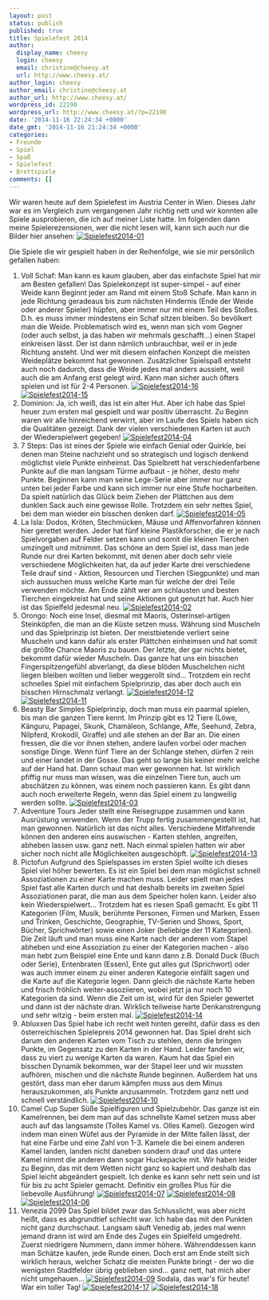```yaml
---
layout: post
status: publish
published: true
title: Spielefest 2014
author:
  display_name: cheesy
  login: cheesy
  email: christine@cheesy.at
  url: http://www.cheesy.at/
author_login: cheesy
author_email: christine@cheesy.at
author_url: http://www.cheesy.at/
wordpress_id: 22190
wordpress_url: http://www.cheesy.at/?p=22190
date: '2014-11-16 22:24:34 +0000'
date_gmt: '2014-11-16 21:24:34 +0000'
categories:
- Freunde
- Spiel
- Spaß
- Spielefest
- Brettspiele
comments: []
---
```

Wir waren heute auf dem Spielefest im Austria Center in Wien. Dieses Jahr war es im Vergleich zum vergangenen Jahr richtig nett und wir konnten alle Spiele ausprobieren, die ich auf meiner Liste hatte.
Im folgenden dann meine Spielerezensionen, wer die nicht lesen will, kann sich auch nur die Bilder hier ansehen:
[![Spielefest2014-01](http://www.cheesy.at/wp-content/uploads/Spielefest2014-01.jpg)](http://www.cheesy.at/fotos/events/spielefest-2014/ "Spielefest 2014")
<!--more-->
Die Spiele die wir gespielt haben in der Reihenfolge, wie sie mir persönlich gefallen haben:
1. Voll Schaf:
Man kann es kaum glauben, aber das einfachste Spiel hat mir am Besten gefallen! Das Spielekonzept ist super-simpel - auf einer Weide kann Beginnt jeder am Rand mit einem Stoß Schafe. Man kann in jede Richtung geradeaus bis zum nächsten Hindernis (Ende der Weide oder anderer Spieler) hüpfen, aber immer nur mit einem Teil des Stoßes. D.h. es muss immer mindestens ein Schaf sitzen bleiben. So bevölkert man die Weide. Problematisch wird es, wenn man sich vom Gegner (oder auch selbst, ja das haben wir mehrmals geschafft...) einen Stapel einkreisen lässt. Der ist dann nämlich unbrauchbar, weil er in jede Richtung ansteht. Und wer mit diesem einfachen Konzept die meisten Weideplätze bekommt hat gewonnen. Zusätzlicher Spielspaß entsteht auch noch dadurch, dass die Weide jedes mal anders aussieht, weil auch die am Anfang erst gelegt wird. Kann man sicher auch öfters spielen und ist für 2-4 Personen.
[![Spielefest2014-16](http://www.cheesy.at/wp-content/uploads/Spielefest2014-16.jpg)](http://www.cheesy.at/wp-content/uploads/Spielefest2014-16.jpg)
[![Spielefest2014-15](http://www.cheesy.at/wp-content/uploads/Spielefest2014-15.jpg)](http://www.cheesy.at/wp-content/uploads/Spielefest2014-15.jpg)
2. Dominion:
Ja, ich weiß, das ist ein alter Hut. Aber ich habe das Spiel heuer zum ersten mal gespielt und war positiv überrascht. Zu Beginn waren wir alle hinreichend verwirrt, aber im Laufe des Spiels haben sich die Qualitäten gezeigt. Dank der vielen verschiedenen Karten ist auch der Wiederspielwert gegeben!
[![Spielefest2014-04](http://www.cheesy.at/wp-content/uploads/Spielefest2014-04.jpg)](http://www.cheesy.at/wp-content/uploads/Spielefest2014-04.jpg)
3. 7 Steps:
Das ist eines der Spiele wie einfach Genial oder Quirkle, bei denen man Steine nachzieht und so strategisch und logisch denkend möglichst viele Punkte einheimst. Das Spielbrett hat verschiedenfarbene Punkte auf die man langsam Türme aufbaut - je höher, desto mehr Punkte. Beginnen kann man seine Lege-Serie aber immer nur ganz unten bei jeder Farbe und kann sich immer nur eine Stufe hocharbeiten. Da spielt natürlich das Glück beim Ziehen der Plättchen aus dem dunklen Sack auch eine gewisse Rolle. Trotzdem ein sehr nettes Spiel, bei dem man wieder ein bisschen denken darf.
[![Spielefest2014-05](http://www.cheesy.at/wp-content/uploads/Spielefest2014-05.jpg)](http://www.cheesy.at/wp-content/uploads/Spielefest2014-05.jpg)
4. La Isla:
Dodos, Kröten, Stechmücken, Mäuse und Affenvorfahren können hier gerettet werden. Jeder hat fünf kleine Plastikforscher, die er je nach Spielvorgaben auf Felder setzen kann und somit die kleinen Tierchen umzingelt und mitnimmt. Das schöne an dem Spiel ist, dass man jede Runde nur drei Karten bekommt, mit denen aber doch sehr viele verschiedene Möglichkeiten hat, da auf jeder Karte drei verschiedene Teile drauf sind - Aktion, Resourcen und Tierchen (Siegpunkte) und man sich aussuchen muss welche Karte man für welche der drei Teile verwenden möchte. Am Ende zählt wer am schlausten und besten Tierchen eingekreist hat und seine Aktionen gut genutzt hat. Auch hier ist das Spielfeld jedesmal neu.
[![Spielefest2014-02](http://www.cheesy.at/wp-content/uploads/Spielefest2014-02.jpg)](http://www.cheesy.at/wp-content/uploads/Spielefest2014-02.jpg)
5. Orongo:
Noch eine Insel, diesmal mit Maoris, Osterinsel-artigen Steinköpfen, die man an die Küste setzen muss. Währung sind Muscheln und das Spielprinzip ist bieten. Der meistbietende verliert seine Muscheln und kann dafür als erster Plättchen einheimsen und hat somit die größte Chance Maoris zu bauen. Der letzte, der gar nichts bietet, bekommt dafür wieder Muscheln. Das ganze hat uns ein bisschen Fingerspitzengefühl abverlangt, da diese blöden Muschelchen nicht liegen bleiben wollten und lieber weggerollt sind... Trotzdem ein recht schnelles Spiel mit einfachem Spielprinzip, das aber doch auch ein bisschen Hirnschmalz verlangt.
[![Spielefest2014-12](http://www.cheesy.at/wp-content/uploads/Spielefest2014-12.jpg)](http://www.cheesy.at/wp-content/uploads/Spielefest2014-12.jpg)
[![Spielefest2014-11](http://www.cheesy.at/wp-content/uploads/Spielefest2014-11.jpg)](http://www.cheesy.at/wp-content/uploads/Spielefest2014-11.jpg)
6. Beasty Bar
Simples Spielprinzip, doch man muss ein paarmal spielen, bis man die ganzen Tiere kennt. Im Prinzip gibt es 12 Tiere (Löwe, Känguru, Papagei, Skunk, Chamäleon, Schlange, Affe, Seehund, Zebra, Nilpferd, Krokodil, Giraffe) und alle stehen an der Bar an. Die einen fressen, die die vor ihnen stehen, andere laufen vorbei oder machen sonstige Dinge. Wenn fünf Tiere an der Schlange stehen, dürfen 2 rein und einer landet in der Gosse. Das geht so lange bis keiner mehr welche auf der Hand hat. Dann schaut man wer gewonnen hat. Ist wirklich pfiffig nur muss man wissen, was die einzelnen Tiere tun, auch um abschätzen zu können, was einem noch passieren kann. Es gibt dann auch noch erweiterte Regeln, wenn das Spiel einem zu langweilig werden sollte.
[![Spielefest2014-03](http://www.cheesy.at/wp-content/uploads/Spielefest2014-03.jpg)](http://www.cheesy.at/wp-content/uploads/Spielefest2014-03.jpg)
7. Adventure Tours
Jeder stellt eine Reisegruppe zusammen und kann Ausrüstung verwenden. Wenn der Trupp fertig zusammengestellt ist, hat man gewonnen. Natürlich ist das nicht alles. Verschiedene Mitfahrende können den anderen eins auswischen - Karten stehlen, angreifen, abheben lassen usw. ganz nett. Nach einmal spielen hatten wir aber sicher noch nicht alle Möglichkeiten ausgeschöpft.
[![Spielefest2014-13](http://www.cheesy.at/wp-content/uploads/Spielefest2014-13.jpg)](http://www.cheesy.at/wp-content/uploads/Spielefest2014-13.jpg)
8. Pictofun
Aufgrund des Spielspasses im ersten Spiel wollte ich dieses Spiel viel höher bewerten. Es ist ein Spiel bei dem man möglichst schnell Assoziationen zu einer Karte machen muss. Leider spielt man jedes Spiel fast alle Karten durch und hat deshalb bereits im zweiten Spiel Assoziationen parat, die man aus dem Speicher holen kann. Leider also kein Wiederspielwert... Trotzdem hat es riesen Spaß gemacht. Es gibt 11 Kategorien (Film, Musik, berühmte Personen, Firmen und Marken, Essen und Trinken, Geschichte, Geographie, TV-Serien und Shows, Sport, Bücher, Sprichwörter) sowie einen Joker (beliebige der 11 Kategorien). Die Zeit läuft und man muss eine Karte nach der anderen vom Stapel abheben und eine Assoziation zu einer der Kategorien machen - also man hebt zum Beispiel eine Ente und kann dann z.B. Donald Duck (Buch oder Serie), Entenbraten (Essen), Ente gut alles gut (Sprichwort) oder was auch immer einem zu einer anderen Kategorie einfällt sagen und die Karte auf die Kategorie legen. Dann gleich die nächste Karte heben und frisch fröhlich weiter-assoziieren, wobei jetzt ja nur noch 10 Kategorien da sind. Wenn die Zeit um ist, wird für den Spieler gewertet und dann ist der nächste dran. Wirklich teilweise harte Denkanstrengung und sehr witzig - beim ersten mal.
[![Spielefest2014-14](http://www.cheesy.at/wp-content/uploads/Spielefest2014-14.jpg)](http://www.cheesy.at/wp-content/uploads/Spielefest2014-14.jpg)
9. Abluxxen
Das Spiel habe ich recht weit hinten gereiht, dafür dass es den österreichischen Spielepreis 2014 gewonnen hat. Das Spiel dreht sich darum den anderen Karten vom Tisch zu stehlen, denn die bringen Punkte, im Gegensatz zu den Karten in der Hand. Leider fanden wir, dass zu viert zu wenige Karten da waren. Kaum hat das Spiel ein bisschen Dynamik bekommen, war der Stapel leer und wir mussten aufhören, mischen und die nächste Runde beginnen. Außerdem hat uns gestört, dass man eher darum kämpfen muss aus dem Minus herauszukommen, als Punkte anzusammeln. Trotzdem ganz nett und schnell verständlich.
[![Spielefest2014-10](http://www.cheesy.at/wp-content/uploads/Spielefest2014-10.jpg)](http://www.cheesy.at/wp-content/uploads/Spielefest2014-10.jpg)
10. Camel Cup
Super Süße Spielfiguren und Spielzubehör. Das ganze ist ein Kamelrennen, bei dem man auf das schnellste Kamel setzen muss aber auch auf das langsamste (Tolles Kamel vs. Olles Kamel). Gezogen wird indem man einen Wüfel aus der Pyramide in der Mitte fallen lässt, der hat eine Farbe und eine Zahl von 1-3. Kamele die bei einem anderen Kamel landen, landen nicht daneben sondern drauf und das untere Kamel nimmt die anderen dann sogar Huckepacke mit. Wir haben leider zu Beginn, das mit dem Wetten nicht ganz so kapiert und deshalb das Spiel leicht abgeändert gespielt. Ich denke es kann sehr nett sein und ist für bis zu acht Spieler gemacht. Definitiv ein großes Plus für die liebevolle Ausführung!
[![Spielefest2014-07](http://www.cheesy.at/wp-content/uploads/Spielefest2014-07.jpg)](http://www.cheesy.at/wp-content/uploads/Spielefest2014-07.jpg)
[![Spielefest2014-08](http://www.cheesy.at/wp-content/uploads/Spielefest2014-08.jpg)](http://www.cheesy.at/wp-content/uploads/Spielefest2014-08.jpg)
[![Spielefest2014-06](http://www.cheesy.at/wp-content/uploads/Spielefest2014-06.jpg)](http://www.cheesy.at/wp-content/uploads/Spielefest2014-06.jpg)
11. Venezia 2099
Das Spiel bildet zwar das Schlusslicht, was aber nicht heißt, dass es abgrundtief schlecht war. Ich habe das mit den Punkten nicht ganz durchschaut. Langsam säuft Venedig ab, jedes mal wenn jemand drann ist wird am Ende des Zuges ein Spielfeld umgedreht. Zuerst niedrigere Nummern, dann immer höhere. Währenddessen kann man Schätze kaufen, jede Runde einen. Doch erst am Ende stellt sich wirklich heraus, welcher Schatz die meisten Punkte bringt - der wo die wenigsten Stadtfelder übrig geblieben sind... ganz nett, hat mich aber nicht umgehauen...
[![Spielefest2014-09](http://www.cheesy.at/wp-content/uploads/Spielefest2014-09.jpg)](http://www.cheesy.at/wp-content/uploads/Spielefest2014-09.jpg)
Sodala, das war's für heute! War ein toller Tag!
[![Spielefest2014-17](http://www.cheesy.at/wp-content/uploads/Spielefest2014-17.jpg)](http://www.cheesy.at/wp-content/uploads/Spielefest2014-17.jpg)
[![Spielefest2014-18](http://www.cheesy.at/wp-content/uploads/Spielefest2014-18.jpg)](http://www.cheesy.at/wp-content/uploads/Spielefest2014-18.jpg)
